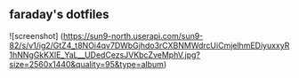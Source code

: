 
## faraday's dotfiles
![screenshot] (https://sun9-north.userapi.com/sun9-82/s/v1/ig2/GtZ4_t8NOi4qv7DWbGjhdo3rCXBNMWdrcUiCmjelhmEDiyuxxyR1hNNgGkKXlE_YaL__UDedCezsJVKbcZveMphV.jpg?size=2560x1440&quality=95&type=album)


